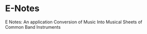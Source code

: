 # E-Notes
E Notes: An application Conversion of Music Into Musical Sheets of Common Band Instruments
